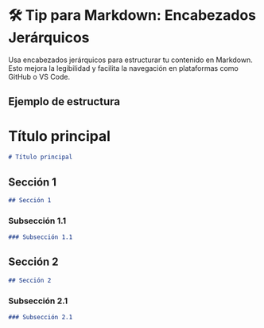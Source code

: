 # 🛠️ Tip para Markdown: Encabezados Jerárquicos

Usa encabezados jerárquicos para estructurar tu contenido en Markdown. Esto mejora la legibilidad y facilita la navegación en plataformas como GitHub o VS Code.

## Ejemplo de estructura

# Título principal
```markdown
# Título principal
```

## Sección 1
```markdown
## Sección 1
```

### Subsección 1.1
```markdown
### Subsección 1.1
```

## Sección 2
```markdown
## Sección 2
```

### Subsección 2.1
```markdown
### Subsección 2.1
```
